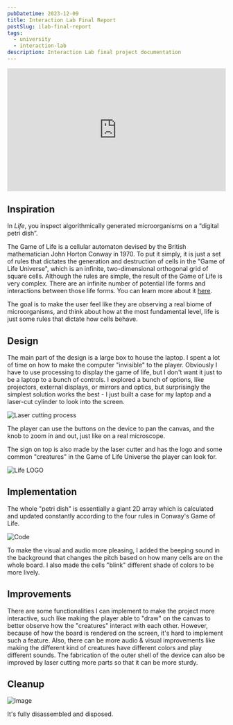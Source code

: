 ```yaml
---
pubDatetime: 2023-12-09
title: Interaction Lab Final Report
postSlug: ilab-final-report
tags:
  - university
  - interaction-lab
description: Interaction Lab final project documentation
---
```


<iframe
  src="https://player.cloudinary.com/embed/?public_id=blog%2FLIFE_wovnyf&cloud_name=leow"
  width="640"
  height="360"
  style="height: auto; width: 100%; aspect-ratio: 640 / 360;"
  allow="autoplay; fullscreen; encrypted-media; picture-in-picture"
  frameborder="0"
>Documentation video</iframe>

## Inspiration

In _Life_, you inspect algorithmically generated microorganisms on a “digital petri dish”.

The Game of Life is a cellular automaton devised by the British mathematician John Horton Conway in 1970. To put it simply, it is just a set of rules that dictates the generation and destruction of cells in the "Game of Life Universe", which is an infinite, two-dimensional orthogonal grid of square cells. Although the rules are simple, the result of the Game of Life is very complex. There are an infinite number of potential life forms and interactions between those life forms. You can learn more about it [here](https://en.wikipedia.org/wiki/Conway's_Game_of_Life).

The goal is to make the user feel like they are observing a real biome of microorganisms, and think about how at the most fundamental level, life is just some rules that dictate how cells behave.

## Design

The main part of the design is a large box to house the laptop. I spent a lot of time on how to make the computer "invisible" to the player. Obviously I have to use processing to display the game of life, but I don't want it just to be a laptop to a bunch of controls. I explored a bunch of options, like projectors, external displays, or mirrors and optics, but surprisingly the simplest solution works the best - I just built a case for my laptop and a laser-cut cylinder to look into the screen.

![Laser cutting process](https://res.cloudinary.com/leow/image/upload/f_auto,q_auto/v1/blog/qshex8sgvwtldcm3knj4)

The player can use the buttons on the device to pan the canvas, and the knob to zoom in and out, just like on a real microscope.

The sign on top is also made by the laser cutter and has the logo and some common "creatures" in the Game of Life Universe the player can look for.

![Life LOGO](https://res.cloudinary.com/leow/image/upload/f_auto,q_auto/v1/blog/t9mywdciti3dff55vozi)

## Implementation

The whole "petri dish" is essentially a giant 2D array which is calculated and updated constantly according to the four rules in Conway's Game of Life.

![Code](https://res.cloudinary.com/leow/image/upload/v1702139646/Screenshot_2023-12-10_at_00.33.30_zdevw5.png)

To make the visual and audio more pleasing, I added the beeping sound in the background that changes the pitch based on how many cells are on the whole board. I also made the cells "blink" different shade of colors to be more lively.

## Improvements

There are some functionalities I can implement to make the project more interactive, such like making the player able to "draw" on the canvas to better observe how the "creatures" interact with each other. However, because of how the board is rendered on the screen, it's hard to implement such a feature. Also, there can be more audio & visual improvements like making the different kind of creatures have different colors and play different sounds. The fabrication of the outer shell of the device can also be improved by laser cutting more parts so that it can be more sturdy.

## Cleanup

![Image](https://res.cloudinary.com/leow/image/upload/f_auto,q_auto/v1/blog/hkhhouzfq5qxordjdx6z)

It's fully disassembled and disposed.
